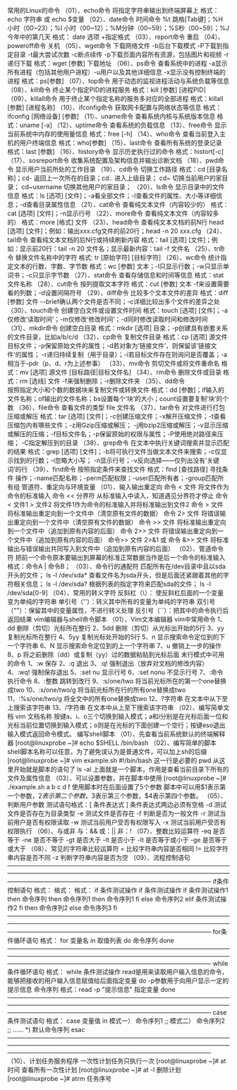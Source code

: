 常用的Linux的命令
（01）、echo命令 将指定字符串输出到终端屏幕上
    格式： echo 字符串 或 echo $变量
（02）、date命令 时间命令 
    %t 跳格[Tab键]；%H 小时（00~23）；%I 小时（00~12）；%M分钟（00~59）；%S秒（00~59）；%J 今年中的第几天 
    格式： date 选项 +指定格式
（03）、report命令 重启
（04）、poweroff命令 关机
（05）、wget命令 下载网络文件
    -b后台下载模式 -P下载到指定目录 -t最大尝试次数 -c断点续传 -p下载页面内容所有资源，包括图片和视频 -r递归下载
    格式：wget [参数] 下载地址
（06）、ps命令 查看系统中的进程
    -a显示所有进程（包括其他用户进程）-u用户以及其他详细信息 -x显示没有控制终端的进程
    格式：ps[参数]
（07）、top命令 用于动态的监视进程活动与系统负载等信息
（08）、kill命令 
    终止某个指定PID的进程服务
    格式：kill [参数] [进程PID]
（09）、killall命令
    用于终止某个指定名称的服务多对应的全部进程
    格式：killall [参数] [进程名称]
（10）、ifconfig命令 获取网卡配置与网络状态等信息
    格式：ifconfig [网络设备] [参数]
（11）、uname命令 查看系统内核与系统版本信息
    格式：uname [-a]
（12）、uptime命令 查看系统的负载信息
（13）、free命令 显示当前系统中内存的使用量信息
    格式：free [-h]
（14）、who命令
    查看当前登入主机的用户终端信息
    格式：who[参数]
（15）、last命令
    查看所有系统的登录记录
    格式：last [参数]
（16）、history命令
    显示历史执行过的命令
    格式：histort[-c]
（17）、sosreport命令
    收集系统配置及架构信息并输出诊断文档
（18）、pwd命令
    显示用户当前所处的工作目录
（19）、cd命令
    切换工作路径
    格式：cd [目录名称]；cd- 返回上一次所在的目录；cd.. 进入上级目录； cd~ 切换当前用户的家目录；
        cd~username 切换其他用户的家目录；
（20）、ls命令
    显示目录中的文件信息
    格式：ls [选项] [文件]；-a看全部文件；-l查看文件的属性、大小等详细信息；-d查看目录属性信息
（21）、cat命令
    查看纯文本文件（内容较少的）
    格式：cat [选项] [文件]；-n显示行号
（22）、more命令
    查看纯文本文件（内容较多的）
    格式：more [格式] 文件
（23）、head命令
    查看纯文本文档的前N行
    head [选项] [文件]；例如：输出xxx.cfg文件的前20行；head -n 20 xxx.cfg
（24）、tail命令
    查看纯文本文档的后N行或持续刷新内容
    格式：tail [选项] [文件]；例如：显示前20行：tail -n 20 文件名；显示最新内容：tail -f 文件名
（25）、tr命令
    替换文件名称中的字符
    格式: tr [原始字符] [目标字符]
（26）、wc命令
    统计指定文本的行数、字数、字节数
    格式：wc [参数] 文本；-l只显示行数；-w只显示单词书；-c只显示字节数
（27）、stat命令
    查看存储信息和时间等信息
    格式：stat 文件名称
（28）、cut命令
    按列提取文本字符
    格式：cut [参数] 文本 -f来设置需要看的列数；-d设置间隔符号
（29）、diff命令
    比较多个文本文件的差异
    格式：diff [参数] 文件 --brief确认两个文件是否不同；-c详细比较出多个文件的差异之处
（30）、touch命令
    创建空白文件或设置文件时间
    格式：touch [选项] [文件]；-a仅修改‘读取时间’；-m仅修改‘修改时间’；-d同时修改读取时间和修改时间
（31）、mkdir命令
    创建空白目录
    格式：mkdir [选项] 目录；-p创建具有嵌套关系的文件目录，比如a/b/c/d
（32）、cp命令
    复制文件目录
    格式：cp [选项] 源文件 目标文件；-p保留原始文件的属性；-d若对象为‘链接文件’，则保留该‘链接文件’的属性；
    -r递归持续复制（用于目录）；-i若目标文件存在则询问是否覆盖；-a相当于-pdr（p、d、r为上述参事）
（33）、mv命令
    剪切文件或将文件重命名
    格式：mv [选项] 源文件 [目标路径|目标文件名]
（34）、rm命令
    删除文件或目录
    格式：rm [选线] 文件 -f来强制删除；-r删除文件夹
（35）、dd命令   
    按照指定大小和个数的数据块来复制文件或转换文件
    格式：dd [参数]；if输入的文件名称；of输出的文件名称；bs设置每个‘块’的大小；count设置要复制‘块’的个数
（36）、file命令
    查看文件的类型
    file 文件名
（37）、tar命令
    对文件进行打包压缩或解压
    格式：tar [选项] [文件]；-c创建压缩文件；-x解开压缩文件；-t查看压缩包内有哪些文件；-z用Gzip压缩或解压；
    -j用bzip2压缩或解压；-v显示压缩或解压的压缩；-f目标文件名；-p保留原始的权限与属性；-P使用绝对路径来压缩；
    -C指定解压到的目录
（38）、grep命令
    在文本中执行关键词搜索并显示匹配的结果
    格式：grep [选项] [文件]；-b将可执行文件当做文本文件来搜索；-c仅显示找到的行数；-i忽略大小写；
    -n显示行号；-v反向选择——仅列出没有‘关键词’的行
（39）、find命令
    按照指定条件来查找文件
    格式：find [查找路径] 寻找条件 操作；-name匹配名称；-perm匹配权限；-user匹配所有者；-group匹配所有组
管道符、重定向与环境变量
（01）、输入输出重定向
    命令 < 文件                            将文件作为命令的标准输入
    命令 << 分界符                         从标准输入中读入，知道遇见分界符才停止
    命令 < 文件1 > 文件2                   将文件1作为命令的标准输入并将标准输出到文件2
    命令 > 文件                            将标准输出重定向到一个文件中（清空原有文件的数据）
    命令 2> 文件                           将错误输出重定向到一个文件中（清空原有文件的数据）
    命令 >> 文件                           将标准输出重定向到一个文件中（追加到原有内容的后面）
    命令 2>> 文件                          将错误输出重定向到一个文件中（追加到原有内容的后面）
    命令>> 文件 2>&1 或 命令 &>> 文件       将标准输出与错误输出共同写入到文件中（追加到原有内容的后面）
（02）、管道命令符
    把前一个命令原本要输出到屏幕的标准正常数据当作是后一个命令的标准输入
    格式：命令A | 命令B；
（03）、命令行的通配符
    匹配所有在/dev目录中且以sda开头的文件； ls -l /dev/sda*
    查看文件名为sda开头，但是后面还紧跟着其他的字符相关信息； ls -l /dev/sda?
    根据列表的指定字符来匹配sda的文件； ls -l /dev/sda[0-9]
（04）、常用的转义字符
    反斜杠（\）： 使反斜杠后面的一个变量变为单纯的字符串
    单引号（''）：转义其中所有的变量为单纯的字符串
    双引号（""）：保留其中的变量属性，不进行转义处理
    反引号（``）：把其中的命令执行后返回结果
vim编辑器与shell命令脚本
（01）、Vim文本编辑器
    vim中常用命令
    1、dd  删除（剪切）光标所在整行
    2、5dd 删除（剪切）从光标出开始的5行
    3、yy  复制光标所在整行
    4、5yy 复制光标处开始的5行
    5、n   显示搜索命令定位到的下一个字符串
    6、N   显示搜索命令定位到的上一个字符串
    7、u   撤销上一步的操作
    8、p   将之前删除（dd）或复制（yy）过的数据粘贴到光标后面
    末行模式中可用的命令
    1、:w               保存
    2、:q               退出
    3、:q!              强制退出（放弃对文档的修改内容）
    4、:wq!             强制保存退出
    5、:set nu          显示行号
    6、:set nonu        不显示行号
    7、:命令            执行命令
    8、:整数            跳转到改行
    9、:s/one/two       将当前光标所在的第一个one替换成two
    10、:s/one/two/g    将当前光标所在行的所有one替换成two
    11、:%s/one/two/g   将全文中的所有one替换成two
    12、?字符串          在文本中从下至上搜索该字符串
    13、/字符串          在文本中从上至下搜索该字符串
（02）、编写简单文档
    vim 文档名称
    按键a、i、o三个切换到输入模式；a和i分别是在光标后面一位和光标当前位置切换到输入模式；o则是在光标的下面创建一个空行；按键eso退出输入模式返回命令模式。
编写shell脚本
（01）、先查看当前系统默认的终端解释器
    [root@linuxprobe ~]# echo $SHELL
    /bin/bash
（02）、编写简单的脚本
    shell脚本名称可以任意，为了避免误认为是普通文件，可以加上sh的后缀
    [root@linuxprobe ~]# vim example.sh
    #!/bin/bash                            这一行是必要的
    pwd                                    从这里开始就是脚本的语句了
    ls -al
    上面就是一个脚本，作用是查看当前目录下所有的文件及属性信息
（03）、可以设置参数，并在脚本中使用
    [root@linuxprobe ~]# ./example.sh a b c d f        使用脚本时在后面设置了5个参数
    脚本中可以用$1表示第一个参数，$2表示第二个参数，$3表示第三个参数，$4表示第四个参数。
（05）、判断用户参数
    测试语句格式：[ 条件表达式 ]         条件表达式两边必须有空格
    -d    测试文件是否存在为目录类型
    -e    测试文件是否存在
    -f    判断是否为一般文件
    -r    测试当前用户是否有权限读取
    -w    测试当前用户受否有权限写入
    -x    测试当前用户受否有权限执行
（06）、与或非
    与：&&        或：||        非：!
（07）、整数比较运算符
    -eq    是否等于
    -ne    是否不等于
    -gt    是否大于
    -lt    是否小于
    -lt    是否等于或小于
    -ge    是否等于或大于
（08）、常见的字符串比较运算符
     =    比较字符串内容是否相同
    !=    比较字符串内容是否不同
    -z    判断字符串内容是否为空
（09）、流程控制语句
—————————————————————————————————————————————————————————————————————————————————————————————————————————
    if条件控制语句
    格式：                    格式：                        格式：
    if 条件测试操作            if 条件测试操作               if 条件测试操作1
       then 命令序列              then 命令序列1                then 命令序列1
    fi                           else 命令序列2             elif 条件测试操作2
                              fi                               then 命令序列2
                                                            else
                                                                命令序列3
                                                            fi
—————————————————————————————————————————————————————————————————————————————————————————————————————————
    for条件循环语句
    格式：
    for 变量名 in 取值列表
    do
        命令序列
    done
—————————————————————————————————————————————————————————————————————————————————————————————————————————
    while条件循环语句
    格式：
    while 条件测试操作        read是用来读取用户输入信息的命令，能够把接收的用户输入信息赋值给后面指定变量 
    do                       -p参数用于向用户显示一定的提示信息
        命令序列              格式：read -p "提示信息" 指定变量
    done
—————————————————————————————————————————————————————————————————————————————————————————————————————————
    case条件测试语句
    格式：
    case 变量值 in
    模式一）
        命令序列1
        ;;
    模式二）
        命令序列2
        ;;
        ......
    *)
        默认命令序列
    esac
—————————————————————————————————————————————————————————————————————————————————————————————————————————
（10）、计划任务服务程序
    一次性计划任务只执行一次 [root@linuxprobe ~]# at 时间
    查看所有一次性计划       [root@linuxprobe ~]# at -l
    删除计划                [root@linuxprobe ~]# atrm 任务序号
